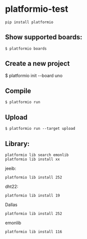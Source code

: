 # platformio-test

    pip install platformio

## Show supported boards:
  
    $ platformio boards

## Create a new project
  
  $ platformio init --board uno

## Compile
  
    $ platformio run

## Upload

    $ platformio run --target upload

## Library:

    platformio lib search emonlib
    platformio lib install xx


jeeib: 

    platformio lib install 252

dht22:

    platformio lib install 19

Dallas

    platformio lib install 252
    
emonlib

    platformio lib install 116
